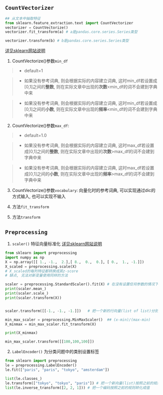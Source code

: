 ## `CountVectorizer`
```python
## 从文本中抽取特征
from sklearn.feature_extraction.text import CountVectorizer
vectorizer = CountVectorize()
vectorizer.fit_transform(a) # a是pandas.core.series.Series类型

vectorizer.transform(b) # b是pandas.core.series.Series类型

```
[详见sklearn网站说明](http://scikit-learn.org/stable/modules/generated/sklearn.feature_extraction.text.CountVectorizer.html)
1. CountVectorize()参数`min_df`
> - default=1

> - 如果没有参考词典, 则会根据实际的内容建立词典, 这时min_df若设置成[0,1]之间的**整数**, 则在实际文章中出现的**次数**<min_df的词不会建到字典中来

> - 如果没有参考词典, 则会根据实际的内容建立词典, 这时min_df若设置成[0,1]之间的**小数**, 则在实际文章中出现的**频率**<min_df的词不会建到字典中来

2. CountVectorize()参数`max_df`:
> - default=1.0

> - 如果没有参考词典, 则会根据实际的内容建立词典, 这时max_df若设置成[0,1]之间的**整数**, 则在实际文章中出现的**次数**>max_df的词不会建到字典中来

> - 如果没有参考词典, 则会根据实际的内容建立词典, 这时max_df若设置成[0,1]之间的**小数**, 则在实际文章中出现的**频率**>max_df的词不会建到字典中来

3. CountVectorize()参数`vocabulary`: 向量化时的参考词典, 可以实现通过dic的方式输入, 也可以实现不输入

4. 方法`fit_transform`

5. 方法`transform`


## `Preprocessing`
1. `scaler()` 特征向量标准化
[详见sklearn网站说明](http://scikit-learn.org/stable/modules/preprocessing.html)
```python
from sklearn import preprocessing
import numpy as np
X = np.array([[ 1., -1.,  2.],[ 8.,  0.,  0.], [ 0.,  1., -1.]])
X_scaled = preprocessing.scale(X)
# X_scaled的每列特征都转换成其z-score
# 缺点, 无法对新变量使用同样的方法

scaler = preprocessing.StandardScaler().fit(X) # 在没有设置任何参数的情况下, 可以把X进行按照每列的分布归一化到N(0,1)
print(scaler.mean_)
print(scaler.scale_)
print(scaler.transform(X))


scaler.transform([[-1., -1., -1.]])   # 把一个新的行向量(list of list)分别按照之前的列分布进行标准化

min_max_scaler = preprocessing.MinMaxScaler()  ## (x-min)/(max-min)
X_minmax = min_max_scaler.fit_transform(X)

print(X_minmax)

min_max_scaler.transform([[100,100,100]])
```

2. `LabelEncoder()` 为分类问题中的类别设置标签

```python
from sklearn import preprocessing
le = preprocessing.LabelEncoder()
le.fit(["paris", "paris", "tokyo", "amsterdam"])

list(le.classes_)
le.transform(["tokyo", "tokyo", "paris"]) # 把一个新向量(list)按照之前的规则编码
list(le.inverse_transform([2, 2, 1])) # 把一个编码按照之前的规则转化成值
```